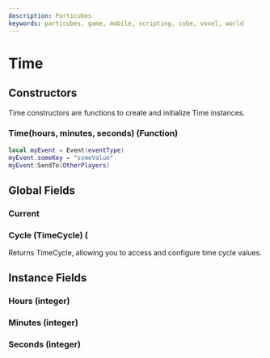 ```yaml
---
description: Particubes
keywords: particubes, game, mobile, scripting, cube, voxel, world
---
```


# Time

## Constructors

Time constructors are functions to create and initialize Time instances.

### Time(hours, minutes, seconds) (Function)

```lua
local myEvent = Event(eventType)
myEvent.someKey = "someValue"
myEvent:SendTo(OtherPlayers)
```

## Global Fields

### Current

### Cycle (TimeCycle) (

Returns TimeCycle, allowing you to access and configure time cycle values.

## Instance Fields

### Hours (integer)

### Minutes (integer)

### Seconds (integer)

